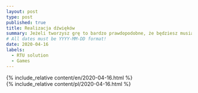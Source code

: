 ```yaml
---
layout: post
type: post
published: true
title: Realizacja dźwięków
summary: Jeżeli tworzysz grę to bardzo prawdopodobne, że będziesz musiał(a) zmodyfikować pliki audio. Skrócenie długości ścieżki, wycięcie danego fragmentu czy dodanie efektu to niektóre z czynności, które łatwo i szybko wykonasz w narzędziu, które wrzucisz na listę "must have" programów.
# All dates must be YYYY-MM-DD format!
date: 2020-04-16
labels:
  - RTU solution
  - Games
---
```


<div class="ui top attached tabular menu">
  <span class="iconify icon-30" data-icon="pixelarticons:code" style="color: white; margin: auto 15px;"></span>

<a class="item active" data-tab="first"><span class="iconify icon-20" data-icon="twemoji:flag-england"></span></a>
<a class="item" data-tab="second"><span class="iconify icon-20" data-icon="emojione-v1:flag-for-poland"></span></a>

</div>

<!--
****************************************
ENGLISH TAB
****************************************
-->
<div class="ui bottom attached tab segment active mb-5 post-padding" data-tab="first">
  {% include_relative content/en/2020-04-16.html %}
</div>

<!--
****************************************
POLISH TAB
****************************************
-->
<div class="ui bottom attached tab segment mb-5 post-padding" data-tab="second">
  {% include_relative content/pl/2020-04-16.html %}
</div>
